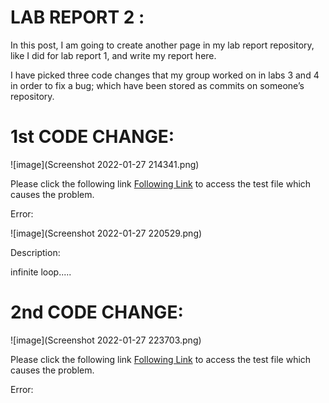 # LAB REPORT 2 :

In this post, I am going to create another page in my lab report repository, like I did for lab report 1, and write my report here.

I have picked three code changes that my group worked on in labs 3 and 4 in order to fix a bug; which have been stored as commits on someone’s repository. 

# 1st CODE CHANGE:

![image](Screenshot 2022-01-27 214341.png)

Please click the following link [Following Link](https://github.com/IshanBanerjee2003/cse15l-lab-reports/blob/main/test-file2.md)  to access the test file which causes the problem.

Error:

![image](Screenshot 2022-01-27 220529.png)

Description:
 
infinite loop.....

# 2nd CODE CHANGE:

![image](Screenshot 2022-01-27 223703.png)

Please click the following link [Following Link](https://github.com/IshanBanerjee2003/cse15l-lab-reports/blob/main/test-file9.md)  to access the test file which causes the problem.

Error:



